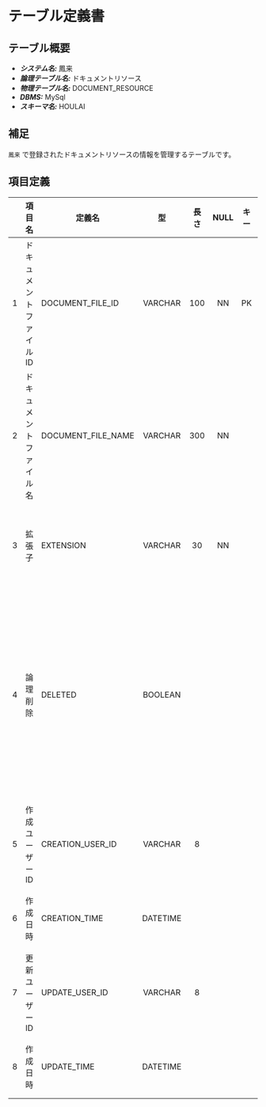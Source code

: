 # テーブル定義書

## テーブル概要

- **_システム名:_** 鳳来
- **_論理テーブル名:_** ドキュメントリソース
- **_物理テーブル名:_** DOCUMENT_RESOURCE
- **_DBMS:_** MySql
- **_スキーマ名:_** HOULAI

## 補足

`鳳来` で登録されたドキュメントリソースの情報を管理するテーブルです。

## 項目定義

|     | 項目名                  | 定義名             |    型    | 長さ | NULL | キー | デフォルト | 説明                                                                                |
| :-: | :---------------------- | ------------------ | :------: | :--: | :--: | :--: | :--------: | ----------------------------------------------------------------------------------- |
|  1  | ドキュメントファイル ID | DOCUMENT_FILE_ID   | VARCHAR  | 100  |  NN  |  PK  |            | リソースを識別する一意の値                                                          |
|  2  | ドキュメントファイル名  | DOCUMENT_FILE_NAME | VARCHAR  | 300  |  NN  |      |            | ドキュメントファイルの名前                                                          |
|  3  | 拡張子                  | EXTENSION          | VARCHAR  |  30  |  NN  |      |            | ドキュメントファイルの拡張子                                                        |
|  4  | 論理削除                | DELETED            | BOOLEAN  |      |      |      |   false    | レコードの論理削除可否</br>false: 論理削除されていない</br>true: 論理削除されている |
|  5  | 作成ユーザー ID         | CREATION_USER_ID   | VARCHAR  |  8   |      |      |            | レコードを作成したユーザー ID                                                       |
|  6  | 作成日時                | CREATION_TIME      | DATETIME |      |      |      |            | レコードの作成日時                                                                  |
|  7  | 更新ユーザー ID         | UPDATE_USER_ID     | VARCHAR  |  8   |      |      |            | レコードを更新したユーザー ID                                                       |
|  8  | 作成日時                | UPDATE_TIME        | DATETIME |      |      |      |            | レコードの更新日時                                                                  |
